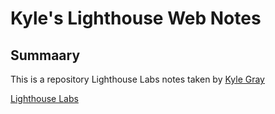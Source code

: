 # Kyle's Lighthouse Web Notes

## Summaary 
This is a repository Lighthouse Labs notes taken by
[Kyle Gray](github.com/kgrayallday)

[Lighthouse Labs](https://www.lighthouselabs.ca/)

